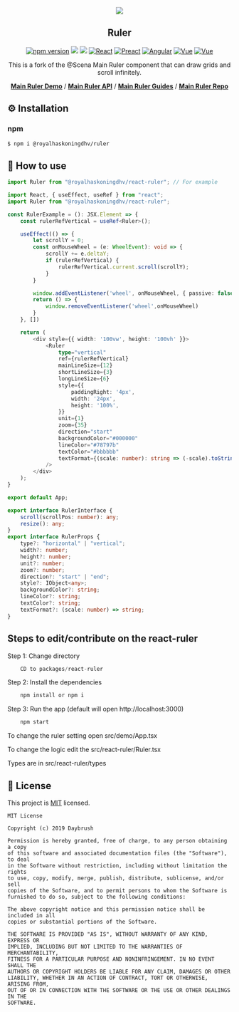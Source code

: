 
<p align="middle" ><img src="https://raw.githubusercontent.com/daybrush/ruler/master/demo/images/ruler.png"/></p>
<h2 align="middle">Ruler</h2>
<p align="middle">
<a href="https://www.npmjs.com/package/@scena/ruler" target="_blank"><img src="https://img.shields.io/npm/v/@scena/ruler.svg?style=flat-square&color=007acc&label=version" alt="npm version" /></a>
<img src="https://img.shields.io/badge/language-typescript-blue.svg?style=flat-square"/>
<a href="https://github.com/daybrush/ruler/blob/master/LICENSE" target="_blank"><img src="https://img.shields.io/github/license/daybrush/ruler.svg?style=flat-square&label=license&color=08CE5D"/></a>
<a href="https://github.com/daybrush/ruler/tree/master/packages/react-ruler" target="_blank"><img alt="React" src="https://img.shields.io/static/v1.svg?label=&message=React&style=flat-square&color=61daeb"></a>
<a href="https://github.com/daybrush/ruler/tree/master/packages/preact-ruler" target="_blank"><img alt="Preact" src="https://img.shields.io/static/v1.svg?label=&message=Preact&style=flat-square&color=673ab8"></a>
<a href="https://github.com/daybrush/ruler/tree/master/packages/ngx-ruler" target="_blank"><img alt="Angular" src="https://img.shields.io/static/v1.svg?label=&message=Angular&style=flat-square&color=C82B38"></a>
<a href="https://github.com/daybrush/ruler/tree/master/packages/vue-ruler" target="_blank"><img
    alt="Vue"
    src="https://img.shields.io/static/v1.svg?label=&message=Vue&style=flat-square&color=3fb984"></a>
<a href="https://github.com/daybrush/ruler/tree/master/packages/svelte-ruler" target="_blank"><img
    alt="Vue"
    src="https://img.shields.io/static/v1.svg?label=&message=Svelte&style=flat-square&color=C82B38"></a>
</p>
<p align="middle">This is a fork of the @Scena Main Ruler component that can draw grids and scroll infinitely.</p>
<p align="middle">
    <a href="https://daybrush.com/ruler" target="_blank"><strong>Main Ruler Demo</strong></a> /
    <a href="https://daybrush.com/ruler/release/latest/doc/" target="_blank"><strong>Main Ruler API</strong></a> /
    <a href="https://github.com/daybrush/guides" target="_blank"><strong>Main Ruler Guides</strong></a> /
    <a href="https://github.com/daybrush/scena/ruler" target="_blank"><strong>Main Ruler Repo</strong></a>
</p>


## ⚙️ Installation
### npm
```sh
$ npm i @royalhaskoningdhv/ruler
```

## 🚀 How to use
```ts
import Ruler from "@royalhaskoningdhv/react-ruler"; // For example

import React, { useEffect, useRef } from "react";
import Ruler from "@royalhaskoningdhv/react-ruler";

const RulerExample = (): JSX.Element => {
    const rulerRefVertical = useRef<Ruler>();

    useEffect(() => {
        let scrollY = 0;
        const onMouseWheel = (e: WheelEvent): void => {
            scrollY += e.deltaY;
            if (rulerRefVertical) {
                rulerRefVertical.current.scroll(scrollY);
            }
        }

        window.addEventListener('wheel', onMouseWheel, { passive: false });
        return () => {
            window.removeEventListener('wheel',onMouseWheel)
        }
    }, [])

    return (
        <div style={{ width: '100vw', height: '100vh' }}>
            <Ruler
                type="vertical"
                ref={rulerRefVertical}
                mainLineSize={12}
                shortLineSize={3}
                longLineSize={6}
                style={{
                    paddingRight: '4px',
                    width: '24px',
                    height: '100%',
                }}
                unit={1}
                zoom={35}
                direction="start"
                backgroundColor="#000000"
                lineColor="#78797b"
                textColor="#bbbbbb"
                textFormat={(scale: number): string => (-scale).toString()}
            />
        </div>
    );
}

export default App;

export interface RulerInterface {
    scroll(scrollPos: number): any;
    resize(): any;
}
export interface RulerProps {
    type?: "horizontal" | "vertical";
    width?: number;
    height?: number;
    unit?: number;
    zoom?: number;
    direction?: "start" | "end";
    style?: IObject<any>;
    backgroundColor?: string;
    lineColor?: string;
    textColor?: string;
    textFormat?: (scale: number) => string;
}

```


## Steps to edit/contribute on the react-ruler

Step 1:  Change directory
```ts
    CD to packages/react-ruler
```

Step 2:  Install the dependencies
```ts
    npm install or npm i
```

Step 3: Run the app (default will open http://localhost:3000)
```ts
    npm start
```

To change the ruler setting open src/demo/App.tsx

To change the logic edit the src/react-ruler/Ruler.tsx

Types are in src/react-ruler/types

## 📝 License

This project is [MIT](https://github.com/daybrush/ruler/blob/master/LICENSE) licensed.

```
MIT License

Copyright (c) 2019 Daybrush

Permission is hereby granted, free of charge, to any person obtaining a copy
of this software and associated documentation files (the "Software"), to deal
in the Software without restriction, including without limitation the rights
to use, copy, modify, merge, publish, distribute, sublicense, and/or sell
copies of the Software, and to permit persons to whom the Software is
furnished to do so, subject to the following conditions:

The above copyright notice and this permission notice shall be included in all
copies or substantial portions of the Software.

THE SOFTWARE IS PROVIDED "AS IS", WITHOUT WARRANTY OF ANY KIND, EXPRESS OR
IMPLIED, INCLUDING BUT NOT LIMITED TO THE WARRANTIES OF MERCHANTABILITY,
FITNESS FOR A PARTICULAR PURPOSE AND NONINFRINGEMENT. IN NO EVENT SHALL THE
AUTHORS OR COPYRIGHT HOLDERS BE LIABLE FOR ANY CLAIM, DAMAGES OR OTHER
LIABILITY, WHETHER IN AN ACTION OF CONTRACT, TORT OR OTHERWISE, ARISING FROM,
OUT OF OR IN CONNECTION WITH THE SOFTWARE OR THE USE OR OTHER DEALINGS IN THE
SOFTWARE.
```
